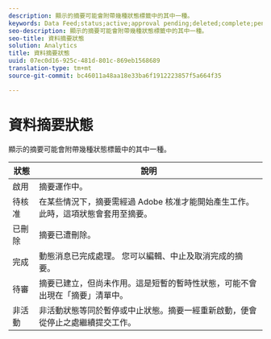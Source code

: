 ```yaml
---
description: 顯示的摘要可能會附帶幾種狀態標籤中的其中一種。
keywords: Data Feed;status;active;approval pending;deleted;complete;pending;inactive
seo-description: 顯示的摘要可能會附帶幾種狀態標籤中的其中一種。
seo-title: 資料摘要狀態
solution: Analytics
title: 資料摘要狀態
uuid: 07ec0d16-925c-481d-801c-869eb1568689
translation-type: tm+mt
source-git-commit: bc46011a48aa18e33ba6f1912223857f5a664f35

---
```



# 資料摘要狀態

顯示的摘要可能會附帶幾種狀態標籤中的其中一種。

| 狀態 | 說明 |
|---|---|
| 啟用 | 摘要運作中。 |
| 待核准 | 在某些情況下，摘要需經過 Adobe 核准才能開始產生工作。此時，這項狀態會套用至摘要。 |
| 已刪除 | 摘要已遭刪除。 |
| 完成 | 動態消息已完成處理。 您可以編輯、中止及取消完成的摘要。 |
| 待審 | 摘要已建立，但尚未作用。這是短暫的暫時性狀態，可能不會出現在「摘要」清單中。 |
| 非活動 | 非活動狀態等同於暫停或中止狀態。摘要一經重新啟動，便會從停止之處繼續提交工作。 |
